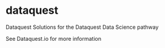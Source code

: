 # dataquest
Dataquest Solutions for the Dataquest Data Science pathway 

See Dataquest.io for more information
